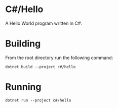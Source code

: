 # C#/Hello

A Hello World program written in C#.

# Building

From the root directory run the following command:

```dotnet build --project c#/hello```

# Running

```dotnet run --project c#/hello```

